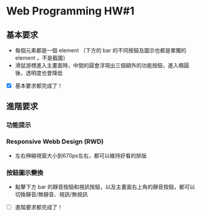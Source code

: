 # Web Programming HW#1

## 基本要求
* 每個元素都是一個 element （下方的 bar 的不同按鈕及圖示也都是單獨的 element ，不是截圖）
* 滑鼠游標進入主畫面時，中間的圓會浮現出三個額外的功能按鈕，進入橢圓後，透明度也會降低
- [x] 基本要求都完成了！

## 進階要求
### 功能提示
### Responsive Webb Design (RWD)
* 左右伸縮視窗大小到670px左右，都可以維持好看的排版
### 按鈕圖示變換
* 點擊下方 bar 的靜音按鈕和視訊按鈕，以及主畫面右上角的靜音按鈕，都可以切換靜音/無靜音、視訊/無視訊
- [ ] 進階要求都完成了！